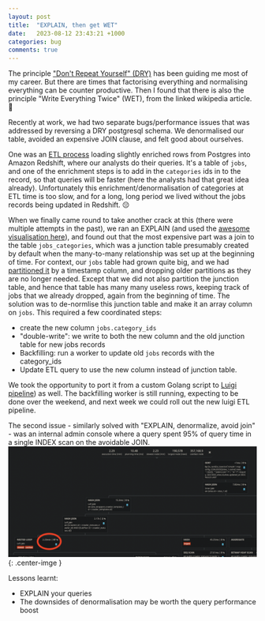 ```yaml
---
layout: post
title:  "EXPLAIN, then get WET"
date:   2023-08-12 23:43:21 +1000
categories: bug 
comments: true
---
```


The principle ["Don't Repeat Yourself" (DRY)](https://en.wikipedia.org/wiki/Don%27t_repeat_yourself) has been guiding me most of my career. 
But there are times that factorising everything and normalising everything can be counter productive. 
Then I found that there is also the principle "Write Everything Twice" (WET), from the linked wikipedia article. 🤣

Recently at work, we had two separate bugs/performance issues that was addressed by reversing a DRY postgresql schema.
We denormalised our table, avoided an expensive JOIN clause, and felt good about ourselves.

One was an [ETL process](https://en.wikipedia.org/wiki/Extract,_transform,_load) loading slightly enriched rows from Postgres into Amazon Redshift, where our analysts do their queries.
It's a table of `jobs`, and one of the enrichment steps is to add in the `categories` ids in to the record, so that queries will be faster (here the analysts had that great idea already).
Unfortunately this enrichment/denormalisation of categories at ETL time is too slow, and for a long, long period we lived without the jobs records being updated in Redshift. 😔 

When we finally came round to take another crack at this (there were multiple attempts in the past), we ran an EXPLAIN (and used the [awesome visualisation here](https://tatiyants.com/pev)), and found out that the most expensive part was a join to the table `jobs_categories`, which was a junction table presumably created by default when the many-to-many relationship was set up at the beginning of time. 
For context, our `jobs` table had grown quite big, and we had [partitioned it](https://www.postgresql.org/docs/current/ddl-partitioning.html) by a timestamp column, and dropping older partitions as they are no longer needed. 
Except that we did not also partition the junction table, and hence that table has many many useless rows, keeping track of jobs that we already dropped, again from the beginning of time.
The solution was to de-normlise this junction table and make it an array column on `jobs`. This required a few coordinated steps:
- create the new column `jobs.category_ids`
- "double-write": we write to both the new column and the old junction table for new jobs records
- Backfilling: run a worker to update old `jobs` records with the category_ids 
- Update ETL query to use the new column instead of junction table.

We took the opportunity to port it from a custom Golang script to [Luigi pipeline](https://luigi.readthedocs.io/)) as well. The backfilling worker is still running, expecting to be done over the weekend, and next week we could roll out the new luigi ETL pipeline.

The second issue - similarly solved with "EXPLAIN, denormalize, avoid join" - was an internal admin console where a query spent 95% of query time in a single INDEX scan on the avoidable JOIN.
![a single slow join](/images/slow-join.png){: .center-imge }

Lessons learnt: 
- EXPLAIN your queries
- The downsides of denormalisation may be worth the query performance boost

